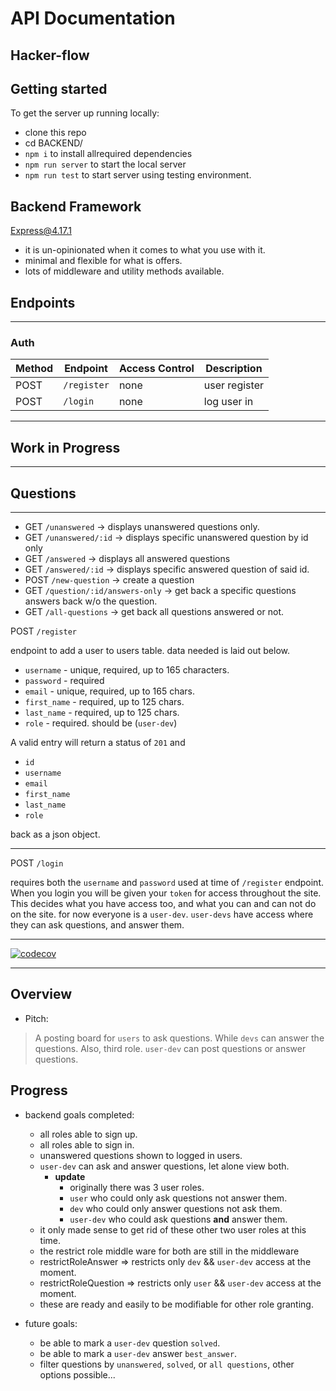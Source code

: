 # API Documentation

## Hacker-flow

## Getting started

To get the server up running locally:

- clone this repo
- cd BACKEND/
- `npm i` to install allrequired dependencies
- `npm run server` to start the local server
- `npm run test` to start server using testing environment.

## Backend Framework

Express@4.17.1

- it is un-opinionated when it comes to what you use with it.
- minimal and flexible for what is offers.
- lots of middleware and utility methods available.

## Endpoints
---

### Auth

|Method   | Endpoint  | Access Control  | Description  |
|---|---|---|---|
| POST  | `/register`  | none  | user register   |
| POST  | `/login`  | none  | log user in  |



----
## Work in Progress
---

## Questions
---

- GET `/unanswered` -> displays unanswered questions only.
- GET `/unanswered/:id` -> displays specific unanswered question by id only
- GET `/answered` -> displays all answered questions
- GET `/answered/:id` -> displays specific answered question of said id.
- POST `/new-question` -> create a question
- GET `/question/:id/answers-only` -> get back a specific questions answers back w/o the question.
- GET `/all-questions` -> get back all questions answered or not.

POST `/register`

endpoint to add a user to users table.
data needed is laid out below.

- `username` - unique, required, up to 165 characters.
- `password` - required
- `email` - unique,  required, up to 165 chars.
- `first_name` - required, up to 125 chars.
- `last_name` - required, up to 125 chars.
- `role` - required. should be (`user-dev`)

A valid entry will return a status of `201` and

- `id`
- `username`
- `email`
- `first_name`
- `last_name`
- `role`

back as a json object.

---

POST `/login`

requires both the `username` and `password` used at time of `/register` endpoint. When you login you
will be given your `token` for access throughout the site. This decides what you have access too,
and what you can and can not do on the site. 
for now everyone is a `user-dev`.
`user-devs` have access where they can ask questions, and answer them.



---

[![codecov](https://codecov.io/gh/mikeyjwilliams/hacker-flow/branch/master/graph/badge.svg)](https://codecov.io/gh/mikeyjwilliams/hacker-flow)

---

## Overview

- Pitch:

> A posting board for `users` to ask questions. While `devs` can answer the questions. Also, third role.
> `user-dev` can post questions or answer questions.

## Progress

- backend goals completed:
  - all roles able to sign up.
  - all roles able to sign in.
  - unanswered questions shown to logged in users.
  - `user-dev` can ask and answer questions, let alone view both.
    - **update** 
      - originally there was 3 user roles.
      - `user` who could only ask questions not answer them.
      - `dev` who could only answer questions not ask them.
      - `user-dev` who could ask questions **and** answer them.
  - it only made sense to get rid of these other two user roles at this time.
  - the restrict role middle ware for both are still in the middleware
  - restrictRoleAnswer => restricts only `dev` && `user-dev` access at the moment.
  - restrictRoleQuestion => restricts only `user` && `user-dev` access at the moment.
  - these are ready and easily to be modifiable for other role granting.
  

- future goals:
  - be able to mark a `user-dev` question `solved`.
  - be able to mark a `user-dev` answer `best_answer`.
  - filter questions by `unanswered`, `solved`, or `all questions`, other options possible...
